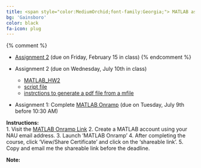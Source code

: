 ```yaml
---
title: <span style="color:MediumOrchid;font-family:Georgia;"> MATLAB assignments
bg: 'Gainsboro'
color: black
fa-icon: plug
---
```


{% comment %}
 - [Assignment 2]( myfiles/MAT362_MATLAB_Assignment2.pdf) (due on Friday, February 15 in class) 
{% endcomment %}


- Assignment 2 (due on Wednesday, July 10th in class)
    - [MATLAB_HW2]( myfiles/MAT362_MATLAB_HW1.pdf)
    - [script file]( myfiles/matlab_HW1_firstname_lastname.m)
    - [instrctions to generate a pdf file from a mfile]( myfiles/inst.pdf)
    
 - Assignment 1: Complete [MATLAB Onramp](https://matlabacademy.mathworks.com/) (due on Tuesday, July 9th before 10:30 AM)
 
**Instructions:**   
     1.	Visit the [MATLAB Onramp Link](https://matlabacademy.mathworks.com/)
     2.	Create a MATLAB account using your NAU email address. 
     3.	Launch ‘MATLAB Onramp’
     4.	After completing the course, click ‘View/Share Certificate’ and click on the ‘shareable link’.
     5.	Copy and email me the shareable link before the deadline.

    
      
**Note:** 

